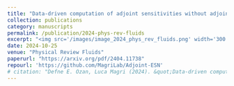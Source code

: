 ```yaml
---
title: "Data-driven computation of adjoint sensitivities without adjoint solvers: An application to thermoacoustics"
collection: publications
category: manuscripts
permalink: /publication/2024-phys-rev-fluids
excerpt: "<img src='/images/image_2024_phys_rev_fluids.png' width='300' height='300'>  We introduce a data-driven approach that utilizes echo state networks (ESNs) to infer adjoint sensitivities from data, even in cases where the system's equations are unknown, or the data are subjected to noise. By embedding physical knowledge into the network architecture, the method accurately predicts sensitivities to parameters and initial conditions in a nonlinear thermoacoustic system. "
date: 2024-10-25
venue: "Physical Review Fluids"
paperurl: "https://arxiv.org/pdf/2404.11738"
repourl: 'https://github.com/MagriLab/Adjoint-ESN'
# citation: "Defne E. Ozan, Luca Magri (2024). &quot;Data-driven computation of adjoint sensitivities without adjoint solvers: An application to thermoacoustics.&quot; <i>Phys. Rev. Fluids</i>. 9. 103902."
---
```

